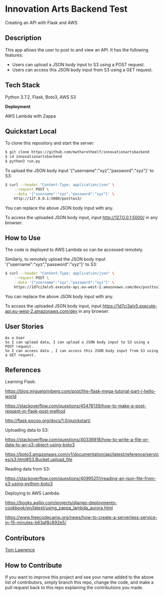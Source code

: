 # Innovation Arts Backend Test
Creating an API with Flask and AWS

## Description

This app allows the user to post to and view an API. It has the following features:
* Users can upload a JSON body input to S3 using a POST request.
* Users can access this JSON body input from S3 using a GET request.

## Tech Stack

Python 3.7.2, Flask, Boto3, AWS S3

**Deployment**

AWS Lambda with Zappa

## Quickstart Local

To clone this repository and start the server:

```bash
$ git clone https://github.com/matharotheelf/innovationartsbackend
$ cd innovationartsbackend
$ python3 run.py

```
To upload the JSON body input '{"username":"xyz","password":"xyz"}' to S3:

```bash
$ curl --header "Content-Type: application/json" \
    --request POST \
    --data '{"username":"xyz","password":"xyz"}' \
    http://127.0.0.1:5000/posttos3/

```

You can replace the above JSON body input with any.

To access the uploaded JSON body input, input http://127.0.0.1:5000/ in any browser.

## How to Use

The code is deployed to AWS Lambda so can be accessed remotely.

Similarly, to remotely upload the JSON body input '{"username":"xyz","password":"xyz"}' to S3:

```bash
$ curl --header "Content-Type: application/json" \
    --request POST \
    --data '{"username":"xyz","password":"xyz"}' \
    https://1d7ci3alv5.execute-api.eu-west-2.amazonaws.com/dev/posttos3/

```

You can replace the above JSON body input with any.

To access the uploaded JSON body input, input https://1d7ci3alv5.execute-api.eu-west-2.amazonaws.com/dev in any browser.

## User Stories
```
As a User 
So I can upload data, I can upload a JSON body input to S3 using a POST request.
So I can access data , I can access this JSON body input from S3 using a GET request.

```

## References

Learning Flask:

https://blog.miguelgrinberg.com/post/the-flask-mega-tutorial-part-i-hello-world

https://stackoverflow.com/questions/45476139/how-to-make-a-post-request-in-flask-post-method

http://flask.pocoo.org/docs/1.0/quickstart/

Uploading data to S3:

https://stackoverflow.com/questions/40336918/how-to-write-a-file-or-data-to-an-s3-object-using-boto3

https://boto3.amazonaws.com/v1/documentation/api/latest/reference/services/s3.html#S3.Bucket.upload_file

Reading data from S3:

https://stackoverflow.com/questions/40995251/reading-an-json-file-from-s3-using-python-boto3

Deploying to AWS Lambda:

https://books.agiliq.com/projects/django-deployments-cookbook/en/latest/using_zappa_lambda_aurora.html

https://www.freecodecamp.org/news/how-to-create-a-serverless-service-in-15-minutes-b63af8c892e5/

## Contributors 

[Tom Lawrence](https://github.com/matharotheelf)  

## How to Contribute

If you want to improve this project and see your name added to the above list of contributors, simply branch this repo, change the code, and make a pull request back to this repo explaining the contributions you made.
